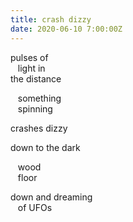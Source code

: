 ```yaml
---
title: crash dizzy
date: 2020-06-10 7:00:00Z
---
```

 
pulses of  
&nbsp;&nbsp;&nbsp;light in  
the distance  

&nbsp;&nbsp;&nbsp;something  
&nbsp;&nbsp;&nbsp;spinning  

crashes dizzy  

down to the dark  

&nbsp;&nbsp;&nbsp;wood  
&nbsp;&nbsp;&nbsp;floor  

down and dreaming  
&nbsp;&nbsp;&nbsp;of UFOs